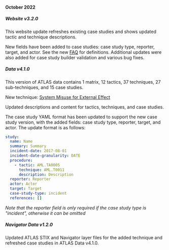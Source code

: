 #### October 2022


##### Website v3.2.0

This website update refreshes existing case studies and shows updated tactic and technique descriptions.

New fields have been added to case studies: case study type, reporter, target, and actor.  See the new [FAQ](/resources/faq) for definitions. Additional updates were also added for case study builder validation and various bug fixes.


##### Data v4.1.0

This version of ATLAS data contains 1 matrix, 12 tactics, 37 techniques, 27 sub-techniques, and 15 case studies.

New technique: [System Misuse for External Effect](/techniques/AML.T0048)

Updated descriptions and content for tactics, techniques, and case studies.

The case study YAML format has been updated to support the new case study version, with the added fields: case study type, reporter, target, and actor. The update format is as follows:

  ```yaml
  study:
    name: Name
    summary: Summary
    incident-date: 2017-08-01
    incident-date-granularity: DATE
    procedure:
      - tactic: AML.TA0005
        technique: AML.T0011
        description: Description
    reporter: Reporter
    actor: Actor
    target: Target
    case-study-type: incident
    references: []
  ```
  *Note that the reporter field is only required if the case study type is "incident", otherwise it can be omitted*


##### Navigator Data v1.2.0

Updated ATLAS STIX and Navigator layer files for the added technique and refreshed case studies in ATLAS Data v4.1.0.
